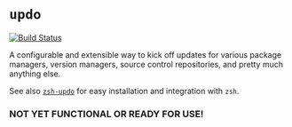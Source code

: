 # `updo`

[![Build Status](https://travis-ci.com/daveio/updo.svg?branch=master)](https://travis-ci.com/daveio/updo)

A configurable and extensible way to kick off updates for various package managers, version managers, source control repositories, and pretty much anything else.

See also [`zsh-updo`][link-zsh-updo] for easy installation and integration with `zsh`. 

### NOT YET FUNCTIONAL OR READY FOR USE!

[link-zsh-updo]: https://github.com/daveio/zsh-updo
